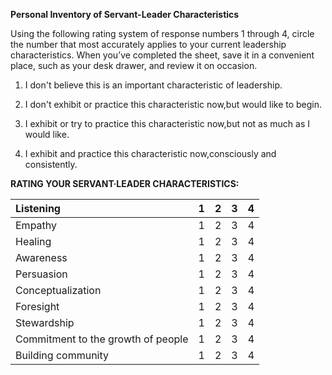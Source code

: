 **Personal Inventory of Servant-Leader Characteristics**

Using the following rating system of response numbers 1 through 4, circle the number that most accurately applies to your current leadership characteristics. When you’ve completed the sheet, save it in a convenient place, such as your desk drawer, and review it on occasion.

1. I don't believe this is an important characteristic of leadership.

2. I don't exhibit or practice this characteristic now,but would like to begin.

3. I exhibit or try to practice this characteristic now,but not as much as I would like.

4. I exhibit and practice this characteristic now,consciously and consistently.

**RATING YOUR SERVANT·LEADER CHARACTERISTICS:**

| Listening | 1 | 2 | 3 | 4 |
| :--- | :--- | :--- | :--- | :--- |
| Empathy | 1 | 2 | 3 | 4 |
| Healing | 1 | 2 | 3 | 4 |
| Awareness | 1 | 2 | 3 | 4 |
| Persuasion | 1 | 2 | 3 | 4 |
| Conceptualization | 1 | 2 | 3 | 4 |
| Foresight | 1 | 2 | 3 | 4 |
| Stewardship | 1 | 2 | 3 | 4 |
| Commitment to the growth of people  | 1 | 2 | 3 | 4 |
| Building community | 1 | 2 | 3 | 4 |

